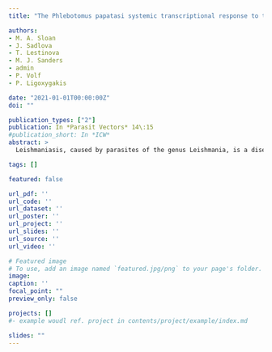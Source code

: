 ```yaml
---
title: "The Phlebotomus papatasi systemic transcriptional response to trypanosomatid-contaminated blood does not differ from the non-infected blood meal"

authors:
- M. A. Sloan
- J. Sadlova
- T. Lestinova
- M. J. Sanders
- admin
- P. Volf
- P. Ligoxygakis

date: "2021-01-01T00:00:00Z"
doi: ""

publication_types: ["2"]
publication: In *Parasit Vectors* 14\:15
#publication_short: In *ICW*
abstract: >
  Leishmaniasis, caused by parasites of the genus Leishmania, is a disease that affects up to 8 million people worldwide. Parasites are transmitted to human and animal hosts through the bite of an infected sand fly. Novel strategies for disease control require a better understanding of the key step for transmission, namely the establishment of infection inside the fly. The aim of this work was to identify sand fly systemic transcriptomic signatures associated with Leishmania infection. We used next generation sequencing to describe the transcriptome of whole Phlebotomus papatasi sand flies when fed with blood alone (control) or with blood containing one of three trypanosomatids: Leishmania major, L. donovani and Herpetomonas muscarum, the latter being a parasite not transmitted to humans. Of the trypanosomatids studied, only L. major was able to successfully establish an infection in the host P. papatasi. However, the transcriptional signatures observed after each parasite-contaminated blood meal were not specific to success or failure of a specific infection and they did not differ from each other. The transcriptional signatures were also indistinguishable after a non-contaminated blood meal. The results imply that sand flies perceive Leishmania as just one feature of their microbiome landscape and that any strategy to tackle transmission should focus on the response towards the blood meal rather than parasite establishment. Alternatively, Leishmania could suppress host responses. These results will generate new thinking around the concept of stopping transmission by controlling the parasite inside the insect.

tags: []

featured: false

url_pdf: ''
url_code: ''
url_dataset: ''
url_poster: ''
url_project: ''
url_slides: ''
url_source: ''
url_video: ''

# Featured image
# To use, add an image named `featured.jpg/png` to your page's folder.
image:
caption: ''
focal_point: ""
preview_only: false

projects: []
#- example woudl ref. project in contents/project/example/index.md

slides: ""
---
```

